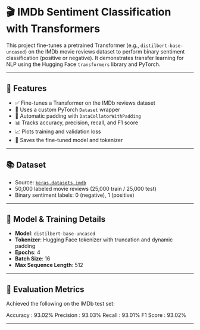 # 🎬 IMDb Sentiment Classification with Transformers

This project fine-tunes a pretrained Transformer (e.g., `distilbert-base-uncased`) on the IMDb movie reviews dataset to perform binary sentiment classification (positive or negative). It demonstrates transfer learning for NLP using the Hugging Face `transformers` library and PyTorch.

---

## 🚀 Features

- ✅ Fine-tunes a Transformer on the IMDb reviews dataset
- 🧠 Uses a custom PyTorch `Dataset` wrapper
- 🔁 Automatic padding with `DataCollatorWithPadding`
- 📊 Tracks accuracy, precision, recall, and F1 score
- 📈 Plots training and validation loss
- 💾 Saves the fine-tuned model and tokenizer

---

## 📚 Dataset

- Source: [`keras.datasets.imdb`](https://www.tensorflow.org/api_docs/python/tf/keras/datasets/imdb)
- 50,000 labeled movie reviews (25,000 train / 25,000 test)
- Binary sentiment labels: 0 (negative), 1 (positive)

---

## 🧠 Model & Training Details

- **Model**: `distilbert-base-uncased`
- **Tokenizer**: Hugging Face tokenizer with truncation and dynamic padding
- **Epochs**: 4
- **Batch Size**: 16
- **Max Sequence Length**: 512

---

## 🧪 Evaluation Metrics

Achieved the following on the IMDb test set:

Accuracy : 93.02%
Precision : 93.03%
Recall : 93.01%
F1 Score : 93.02%

---
